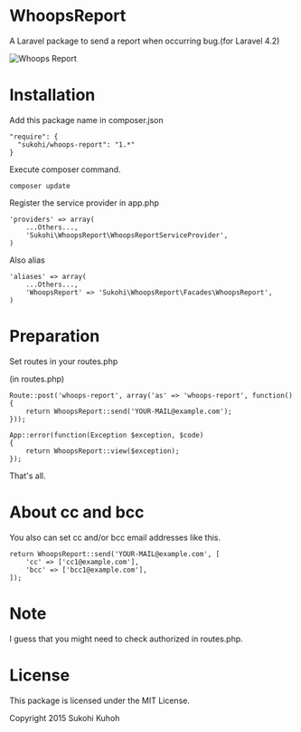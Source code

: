 # WhoopsReport
A Laravel package to send a report when occurring bug.(for Laravel 4.2)

![Whoops Report](http://i.imgur.com/yG4arHk.png)


# Installation

Add this package name in composer.json

    "require": {
      "sukohi/whoops-report": "1.*"
    }

Execute composer command.

    composer update

Register the service provider in app.php

    'providers' => array(  
        ...Others...,  
        'Sukohi\WhoopsReport\WhoopsReportServiceProvider',
    )

Also alias

    'aliases' => array(  
        ...Others...,  
        'WhoopsReport' => 'Sukohi\WhoopsReport\Facades\WhoopsReport',
    )

# Preparation

Set routes in your routes.php

(in routes.php)

    Route::post('whoops-report', array('as' => 'whoops-report', function()
    {
        return WhoopsReport::send('YOUR-MAIL@example.com');
    }));
    
    App::error(function(Exception $exception, $code)
    {
        return WhoopsReport::view($exception);
    });
    
That's all.

# About cc and bcc

You also can set cc and/or bcc email addresses like this.

	return WhoopsReport::send('YOUR-MAIL@example.com', [
		'cc' => ['cc1@example.com'],
		'bcc' => ['bcc1@example.com'],
	]);

# Note

I guess that you might need to check authorized in routes.php.


# License

This package is licensed under the MIT License.

Copyright 2015 Sukohi Kuhoh